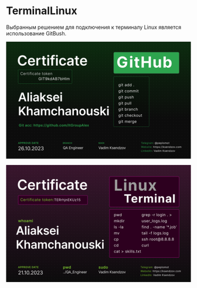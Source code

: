 # TerminalLinux

Выбранным решением для подключения к терминалу Linux является использование GitBush.

<p align="center"><img src="AliakseiKhamchanouski_Git.png"></p>

<p align="center"><img src="AliakseiKhamchanouski_Terminal.png"></p>
